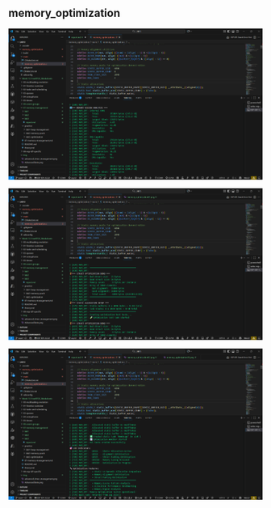 ## memory_optimization
![alt text](../../img/memory_optimization01.png)

![alt text](../../img/memory_optimization02.png)

![alt text](../../img/memory_optimization03.png)